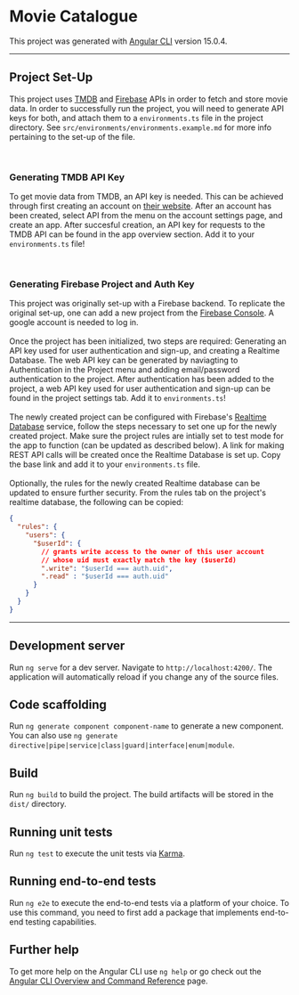 # Movie Catalogue

This project was generated with [Angular CLI](https://github.com/angular/angular-cli) version 15.0.4.

<hr />

## Project Set-Up

This project uses [TMDB](https://developers.themoviedb.org/3/getting-started/introduction) and [Firebase](https://firebase.google.com/) APIs in order to fetch and store movie data. In order to successfully run the project, you will need to generate API keys for both, and attach them to a `environments.ts` file in the project directory. See `src/environments/environments.example.md` for more info pertaining to the set-up of the file.

<br />

### **Generating TMDB API Key**

To get movie data from TMDB, an API key is needed. This can be achieved through first creating an account on [their website](https://www.themoviedb.org/?language=en-US). After an account has been created, select API from the menu on the account settings page, and create an app. After succesful creation, an API key for requests to the TMDB API can be found in the app overview section. Add it to your `environments.ts` file!

<br />

### **Generating Firebase Project and Auth Key**

This project was originally set-up with a Firebase backend. To replicate the original set-up, one can add a new project from the [Firebase Console](https://console.firebase.google.com/). A google account is needed to log in.
\
\
Once the project has been initialized, two steps are required: Generating an API key used for user authentication and sign-up, and creating a Realtime Database. The web API key can be generated by naviagting to Authentication in the Project menu and adding email/password authentication to the project. After authentication has been added to the project, a web API key used for user authentication and sign-up can be found in the project settings tab. Add it to `environments.ts`!
\
\
The newly created project can be configured with Firebase's [Realtime Database](https://firebase.google.com/docs/database/rest/start) service, follow the steps necessary to set one up for the newly created project. Make sure the project rules are intially set to test mode for the app to function (can be updated as described below). A link for making REST API calls will be created once the Realtime Database is set up. Copy the base link and add it to your `environments.ts` file. 
\
\
Optionally, the rules for the newly created Realtime database can be updated to ensure further security. From the rules tab on the project's realtime database, the following can be copied:
```json
{
  "rules": {
    "users": {
      "$userId": {
        // grants write access to the owner of this user account
        // whose uid must exactly match the key ($userId)
        ".write": "$userId === auth.uid",
        ".read" : "$userId === auth.uid"
      }
    }
  }
}
```

<hr />

## Development server

Run `ng serve` for a dev server. Navigate to `http://localhost:4200/`. The application will automatically reload if you change any of the source files.

## Code scaffolding

Run `ng generate component component-name` to generate a new component. You can also use `ng generate directive|pipe|service|class|guard|interface|enum|module`.

## Build

Run `ng build` to build the project. The build artifacts will be stored in the `dist/` directory.

## Running unit tests

Run `ng test` to execute the unit tests via [Karma](https://karma-runner.github.io).

## Running end-to-end tests

Run `ng e2e` to execute the end-to-end tests via a platform of your choice. To use this command, you need to first add a package that implements end-to-end testing capabilities.

## Further help

To get more help on the Angular CLI use `ng help` or go check out the [Angular CLI Overview and Command Reference](https://angular.io/cli) page.
